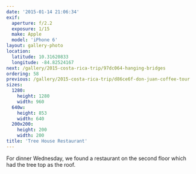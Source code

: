 ```yaml
---
date: '2015-01-14 21:06:34'
exif:
  aperture: f/2.2
  exposure: 1/15
  make: Apple
  model: 'iPhone 6'
layout: gallery-photo
location:
  latitude: 10.31620833
  longitude: -84.82524167
next: /gallery/2015-costa-rica-trip/97dc064-hanging-bridges
ordering: 58
previous: /gallery/2015-costa-rica-trip/d86ce6f-don-juan-coffee-tour
sizes:
  1280:
    height: 1280
    width: 960
  640w:
    height: 853
    width: 640
  200x200:
    height: 200
    width: 200
title: 'Tree House Restaurant'
---
```


For dinner Wednesday, we found a restaurant on the second floor which had the tree top as the roof.
